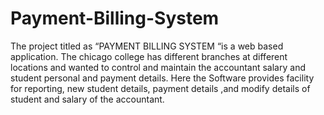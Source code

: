 # Payment-Billing-System
The project titled as “PAYMENT BILLING SYSTEM “is a web based application. The chicago college has different branches at different locations  and wanted to control and maintain the accountant salary and student personal and payment details. Here the Software provides facility for reporting, new student details, payment details ,and modify details of student and salary of the accountant. 
